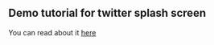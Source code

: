 ## Demo tutorial for twitter splash screen
You can read about it [here](https://medium.com/@kostya.bunsberry/developing-twitter-splash-screen-for-ios-application-d04771ffad0d)
